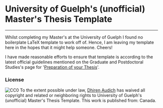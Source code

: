# University of Guelph's (unofficial) Master's Thesis Template
---

Whilst completing my Master's at the University of Guelph I found no boilerplate LaTeX template to work off of. Hence, I am leaving my template here in the hopes that it might help someone. Cheers!

I have made reasonable efforts to ensure that template is according to the latest official guidelines mentioned on the Graduate and Postdoctoral Studies's page for '[Preparation of your Thesis](https://www.uoguelph.ca/graduatestudies/current-students/preparation-your-thesis)'.

### License
![CC0](http://i.creativecommons.org/p/zero/1.0/88x31.png)
To the extent possible under law, [Dhiren Audich](https://github.com/daudich) has waived all copyright and related or neighboring rights to University of Guelph's (unofficial) Master's Thesis Template. This work is published from: Canada.